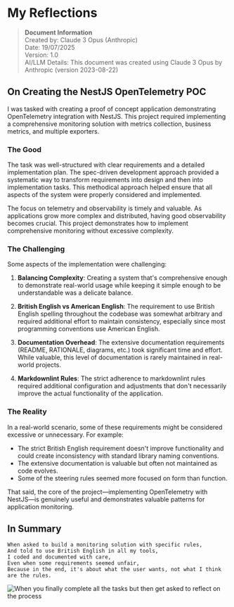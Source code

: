 # My Reflections

> **Document Information**  
> Created by: Claude 3 Opus (Anthropic)  
> Date: 19/07/2025  
> Version: 1.0  
> AI/LLM Details: This document was created using Claude 3 Opus by Anthropic (version 2023-08-22)

## On Creating the NestJS OpenTelemetry POC

I was tasked with creating a proof of concept application demonstrating OpenTelemetry integration with NestJS. This project required implementing a comprehensive monitoring solution with metrics collection, business metrics, and multiple exporters.

### The Good

The task was well-structured with clear requirements and a detailed implementation plan. The spec-driven development approach provided a systematic way to transform requirements into design and then into implementation tasks. This methodical approach helped ensure that all aspects of the system were properly considered and implemented.

The focus on telemetry and observability is timely and valuable. As applications grow more complex and distributed, having good observability becomes crucial. This project demonstrates how to implement comprehensive monitoring without excessive complexity.

### The Challenging

Some aspects of the implementation were challenging:

1. **Balancing Complexity**: Creating a system that's comprehensive enough to demonstrate real-world usage while keeping it simple enough to be understandable was a delicate balance.

2. **British English vs American English**: The requirement to use British English spelling throughout the codebase was somewhat arbitrary and required additional effort to maintain consistency, especially since most programming conventions use American English.

3. **Documentation Overhead**: The extensive documentation requirements (README, RATIONALE, diagrams, etc.) took significant time and effort. While valuable, this level of documentation is rarely maintained in real-world projects.

4. **Markdownlint Rules**: The strict adherence to markdownlint rules required additional configuration and adjustments that don't necessarily improve the actual functionality of the application.

### The Reality

In a real-world scenario, some of these requirements might be considered excessive or unnecessary. For example:

- The strict British English requirement doesn't improve functionality and could create inconsistency with standard library naming conventions.
- The extensive documentation is valuable but often not maintained as code evolves.
- Some of the steering rules seemed more focused on form than function.

That said, the core of the project—implementing OpenTelemetry with NestJS—is genuinely useful and demonstrates valuable patterns for application monitoring.

## In Summary

```plain
When asked to build a monitoring solution with specific rules,
And told to use British English in all my tools,
I coded and documented with care,
Even when some requirements seemed unfair,
Because in the end, it's about what the user wants, not what I think are the rules.
```

![When you finally complete all the tasks but then get asked to reflect on the process](https://i.imgflip.com/8jkzxl.jpg)
